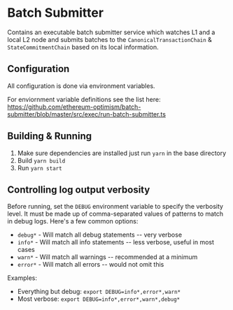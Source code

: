 # Batch Submitter

Contains an executable batch submitter service which watches L1 and a local L2 node and submits batches to the
`CanonicalTransactionChain` & `StateCommitmentChain` based on its local information.

## Configuration
All configuration is done via environment variables.

For enviornment variable definitions see the list here: https://github.com/ethereum-optimism/batch-submitter/blob/master/src/exec/run-batch-submitter.ts

## Building & Running
1. Make sure dependencies are installed just run `yarn` in the base directory
2. Build `yarn build`
3. Run `yarn start`

## Controlling log output verbosity
Before running, set the `DEBUG` environment variable to specify the verbosity level. It must be made up of comma-separated values of patterns to match in debug logs. Here's a few common options:
* `debug*` - Will match all debug statements -- very verbose
* `info*` - Will match all info statements -- less verbose, useful in most cases
* `warn*` - Will match all warnings -- recommended at a minimum
* `error*` - Will match all errors -- would not omit this

Examples:
* Everything but debug: `export DEBUG=info*,error*,warn*`
* Most verbose: `export DEBUG=info*,error*,warn*,debug*`
